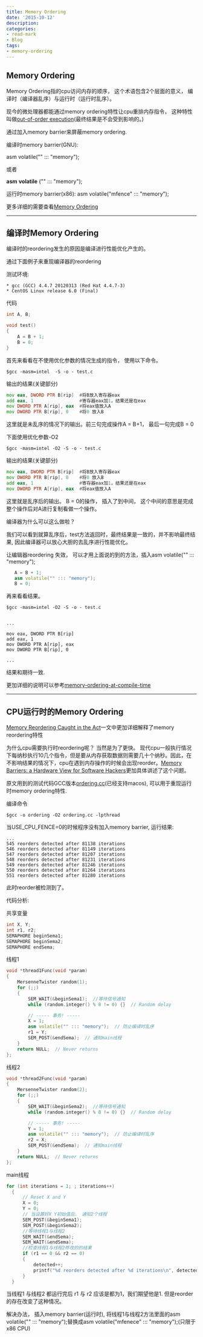 ```yaml
---
title: Memory Ordering
date: '2015-10-12'
description:
categories:
- read-mark
- Blog
tags:
- memory-ordering
---
```



Memory Ordering
------------------------

Memory Ordering指的cpu访问内存的顺序， 这个术语包含2个层面的意义， 编译时（编译器乱序）与运行时（运行时乱序）。

现今的微处理器都能通过memory ordering特性让cpu重排内存指令， 这种特性叫做[out-of-order execution](https://en.wikipedia.org/wiki/Out-of-order_execution)(最终结果是不会受到影响的。)

通过加入memory barrier来屏蔽memory ordering.

编译时memory barrier(GNU):

asm volatile("" ::: "memory");

或者

__asm__ __volatile__ ("" ::: "memory");

运行时memory barrier(x86):
asm volatile("mfence" ::: "memory");

更多详细的需要查看[Memory Ordering](https://en.wikipedia.org/wiki/Memory_ordering)

------------------------------------------------


编译时Memory Ordering
------------------------

编译时的reordering发生的原因是编译进行性能优化产生的。

通过下面例子来重现编译器的reordering

测试环境:
	
	* gcc (GCC) 4.4.7 20120313 (Red Hat 4.4.7-3)
	* CentOS Linux release 6.0 (Final)

代码

```cpp
int A, B;

void test()
{
    A = B + 1;
    B = 0;
}
```

首先来看看在不使用优化参数的情况生成的指令， 使用以下命令。

```shell
$gcc -masm=intel  -S -o - test.c
```

输出的结果(关键部分)

```asm
mov	eax, DWORD PTR B[rip]  #将B放入寄存器eax
add	eax, 1                 #寄存器eax加1，结果还是在eax
mov	DWORD PTR A[rip], eax  #将eax值放入A
mov	DWORD PTR B[rip], 0    #将0 放入B
```

这里就是未乱序的情况下的输出。前三句完成操作A = B+1， 最后一句完成B = 0


下面使用优化参数-O2

```shell
$gcc -masm=intel -O2 -S -o - test.c
```

输出的结果(关键部分)


```asm
mov	eax, DWORD PTR B[rip]  #将B放入寄存器eax
mov	DWORD PTR B[rip], 0    #将0 放入B
add	eax, 1                 #寄存器eax加1，结果还是在eax	
mov	DWORD PTR A[rip], eax  #将eax值放入A
```


这里就是乱序后的输出。 
B = 0的操作， 插入了到中间， 这个中间的意思是完成整个操作后对A进行复制看做一个操作。

编译器为什么可以这么做啦？

我们可以看到就算乱序后，test方法返回时，最终结果是一致的，并不影响最终结果, 因此编译器可以放心大胆的去乱序进行性能优化。


让编辑器reordering 失效， 可以才用上面说的到的方法，插入asm volatile("" ::: "memory");

```cpp
   A = B + 1;
   asm volatile("" ::: "memory");
   B = 0;
```

再来看看结果。

```shell
$gcc -masm=intel -O2 -S -o - test.c


...

mov	eax, DWORD PTR B[rip]
add	eax, 1
mov	DWORD PTR A[rip], eax
mov	DWORD PTR B[rip], 0

...
```

结果和期待一致.

更加详细的说明可以参考[memory-ordering-at-compile-time](http://preshing.com/20120625/memory-ordering-at-compile-time/)

------------------------------------------------

CPU运行时的Memory Ordering
------------------------

[Memory Reordering Caught in the Act](http://preshing.com/20120515/memory-reordering-caught-in-the-act)一文中更加详细解释了memory reordering特性

为什么cpu需要执行时reordering呢？ 当然是为了更快。 现代cpu一般执行情况下每纳秒执行10几个指令，但是要从内存获取数据则需要几十个纳秒。因此，在不影响结果的情况下，cpu在遇到内存操作的时候会出现reorder。[Memory Barriers: a Hardware View for Software Hackers](http://www.rdrop.com/users/paulmck/scalability/paper/whymb.2010.06.07c.pdf)更加具体讲述了这个问题。

原文用到的测试代码GCC版本[ordering.cc](https://gist.github.com/Joinhack/2362552462f71d6d79ad)(已经支持macos), 可以用于重现运行时memory ordering特性.

编译命令

```shell
$gcc -o ordering -O2 ordering.cc -lpthread
```

当USE_CPU_FENCE=0的时候程序没有加入memory barrier, 运行结果:

```
...
545 reorders detected after 81138 iterations
546 reorders detected after 81149 iterations
547 reorders detected after 81207 iterations
548 reorders detected after 81231 iterations
549 reorders detected after 81246 iterations
550 reorders detected after 81264 iterations
551 reorders detected after 81280 iterations
```

此时reorder被检测到了。

代码分析:

共享变量

```cpp
int X, Y;
int r1, r2;
SEMAPHORE beginSema1;
SEMAPHORE beginSema2;
SEMAPHORE endSema;
```

线程1

```cpp
void *thread1Func(void *param)
{
    MersenneTwister random(1);
    for (;;)
    {
        SEM_WAIT(&beginSema1);  //等待信号通知
        while (random.integer() % 8 != 0) {}  // Random delay

        // ----- 事务! -----
        X = 1;
        asm volatile("" ::: "memory");  // 防止编译时乱序
        r1 = Y;
        SEM_POST(&endSema);  // 通知main线程
    }
    return NULL;  // Never returns
};
```

线程2

```cpp
void *thread2Func(void *param)
{
    MersenneTwister random(2);
    for (;;)
    {
        SEM_WAIT(&beginSema2);  //等待信号通知
        while (random.integer() % 8 != 0) {}  // Random delay

        // ----- 事务! -----
        Y = 1;
        asm volatile("" ::: "memory");  // 防止编译时乱序
        r2 = X;
        SEM_POST(&endSema);  // 通知main线程
    }
    return NULL;  // Never returns
};
```

main线程

```cpp
for (int iterations = 1; ; iterations++)
  {
      // Reset X and Y
      X = 0;
      Y = 0;
      // 当设置好X Y初始值后， 通知2个线程
      SEM_POST(&beginSema1);
      SEM_POST(&beginSema2);
      //等待线程1与线程2
      SEM_WAIT(&endSema);
      SEM_WAIT(&endSema);
      //检查线程1与线程2修改的的结果
      if (r1 == 0 && r2 == 0)
      {
          detected++;
          printf("%d reorders detected after %d iterations\n", detected, iterations);
      }
  }
```
当线程1 与线程2 都运行完后 r1 与 r2 应该是都为1，我们期望他是1. 但是reorder的存在改变了这种情况。

解决办法， 插入memory barrier(运行时), 将线程1与线程2方法里面的asm volatile("" ::: "memory");替换成asm volatile("mfenece" ::: "memory");(只限于x86 CPU)










